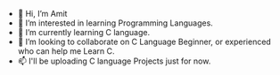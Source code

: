 - 👋 Hi, I’m Amit
- 👀 I’m interested in learning Programming Languages.
- 🌱 I’m currently learning C language.
- 💞️ I’m looking to collaborate on C Language Beginner, or experienced who can help me Learn C.
- 📫 I'll be uploading C language Projects just for now.

<!---
1Headhunterz/1Headhunterz is a ✨ special ✨ repository because its `README.md` (this file) appears on your GitHub profile.
You can click the Preview link to take a look at your changes.
---
